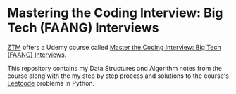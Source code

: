 # Mastering the Coding Interview: Big Tech (FAANG) Interviews
[ZTM](https://zerotomastery.io/) offers a Udemy course called [Master the Coding Interview: Big Tech (FAANG) Interviews](https://www.udemy.com/share/103J2K3@qe9lgUOC5jQCWRWTmPywBQSm1RqY-0fV8O-u23o5D34spyB7ZPocOVDee9aeSwy1/).

This repository contains my Data Structures and Algorithm notes from the course along with the my step by step process and solutions to the course's [Leetcode](leetcode.com) problems in Python. 
